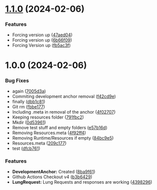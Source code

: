 # [1.1.0](https://github.com/lungcrew/unity-lungfetcher/compare/v1.0.0...v1.1.0) (2024-02-06)


### Features

* Forcing version up ([47aed04](https://github.com/lungcrew/unity-lungfetcher/commit/47aed04dccd2c046ece2645d3477492506dc91ec))
* Forcing version up ([6b66f09](https://github.com/lungcrew/unity-lungfetcher/commit/6b66f09ed26250cf3f48d57d64aa65b67569e3e3))
* Forcing Version up ([fb5ac3f](https://github.com/lungcrew/unity-lungfetcher/commit/fb5ac3f783ac2e4b1d471233f86f9cc09dd88e20))

# 1.0.0 (2024-02-06)


### Bug Fixes

* again ([7005d3a](https://github.com/lungcrew/unity-lungfetcher/commit/7005d3a1b0c72d4ff151e2e00d38a55d943d607a))
* Commiting development anchor removal ([f42cd9e](https://github.com/lungcrew/unity-lungfetcher/commit/f42cd9e9b360bf56b1df3199a57375325de31a6d))
* finally ([dbb1c81](https://github.com/lungcrew/unity-lungfetcher/commit/dbb1c81ae7cdc4781353c0b0139e53fdfd4b8788))
* Git rm ([fbbe177](https://github.com/lungcrew/unity-lungfetcher/commit/fbbe17799318f1b87da7dc17e64defd61bbd6537))
* Including .meta in removal of the anchor ([4f02707](https://github.com/lungcrew/unity-lungfetcher/commit/4f02707d8481d1eda527d36be163d9785d6ef1fa))
* Keeping resources folder ([791fbc2](https://github.com/lungcrew/unity-lungfetcher/commit/791fbc298f69aeb31ae6a20d1e2c73e29d3c75ce))
* Mkdir ([0d53961](https://github.com/lungcrew/unity-lungfetcher/commit/0d53961d251a55b1fb03e987183dc26089f1d982))
* Remove test stuff and empty folders ([e57b16d](https://github.com/lungcrew/unity-lungfetcher/commit/e57b16d237c3097dd6816589828d20828657c463))
* Removing Resources.meta ([4f92ff4](https://github.com/lungcrew/unity-lungfetcher/commit/4f92ff41e8e338abced224f05087a1ac1e700b7e))
* Removing Runtime/Resources if empty ([84bc9e5](https://github.com/lungcrew/unity-lungfetcher/commit/84bc9e5ff0cca5470c9c2235c823fca7ba98de4a))
* Resources.meta ([209c177](https://github.com/lungcrew/unity-lungfetcher/commit/209c177a799112f8435d5b8fe920a6e2d403b6af))
* test ([dfcb761](https://github.com/lungcrew/unity-lungfetcher/commit/dfcb7614142ae1b416c62e7139ccd1d7303f3b69))


### Features

* **DevelopmentAnchor:** Created ([8ba9f61](https://github.com/lungcrew/unity-lungfetcher/commit/8ba9f612b3ff73abac9dbddbd840eec7ddb617df))
* Github Actions Checkout v4 ([b3b6429](https://github.com/lungcrew/unity-lungfetcher/commit/b3b64293669989161b198458d6b8b0f8c8428a34))
* **LungRequest:** Lung Requests and responses are working ([4398296](https://github.com/lungcrew/unity-lungfetcher/commit/4398296099a25d636e1c1fe348cdc5b2b066ed9b))
